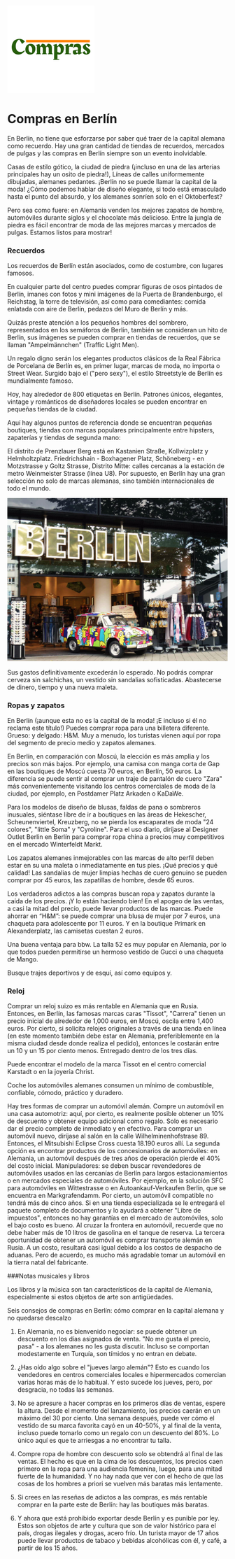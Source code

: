 ![Octocat](9e63-e0027c6160bf_200x200.png)
# Compras en Berlín

En Berlín, no tiene que esforzarse por saber qué traer de la capital alemana como recuerdo. Hay una gran cantidad de tiendas de recuerdos, mercados de pulgas y las compras en Berlín siempre son un evento inolvidable.

Casas de estilo gótico, la ciudad de piedra (¡incluso en una de las arterias principales hay un osito de piedra!), Líneas de calles uniformemente dibujadas, alemanes pedantes. ¡Berlín no se puede llamar la capital de la moda! ¿Cómo podemos hablar de diseño elegante, si todo está emasculado hasta el punto del absurdo, y los alemanes sonríen solo en el Oktoberfest?

Pero sea como fuere: en Alemania venden los mejores zapatos de hombre, automóviles durante siglos y el chocolate más delicioso. Entre la jungla de piedra es fácil encontrar de moda de las mejores marcas y mercados de pulgas. Estamos listos para mostrar!

### Recuerdos

Los recuerdos de Berlín están asociados, como de costumbre, con lugares famosos.

En cualquier parte del centro puedes comprar figuras de osos pintados de Berlín, imanes con fotos y mini imágenes de la Puerta de Brandenburgo, el Reichstag, la torre de televisión, así como para comediantes: comida enlatada con aire de Berlín, pedazos del Muro de Berlín y más.

Quizás preste atención a los pequeños hombres del sombrero, representados en los semáforos de Berlín, también se consideran un hito de Berlín, sus imágenes se pueden comprar en tiendas de recuerdos, que se llaman "Ampelmännchen" (Traffic Light Men).

Un regalo digno serán los elegantes productos clásicos de la Real Fábrica de Porcelana de Berlín es, en primer lugar, marcas de moda, no importa o Street Wear. Surgido bajo el ("pero sexy"), el estilo Streetstyle de Berlín es mundialmente famoso.

Hoy, hay alrededor de 800 etiquetas en Berlín. Patrones únicos, elegantes, vintage y románticos de diseñadores locales se pueden encontrar en pequeñas tiendas de la ciudad.

Aquí hay algunos puntos de referencia donde se encuentran pequeñas boutiques, tiendas con marcas populares principalmente entre hipsters, zapaterías y tiendas de segunda mano:

El distrito de Prenzlauer Berg está en Kastanien Straße, Kollwizplatz y Helmholtzplatz.
Friedrichshain - Boxhagener Platz, Schöneberg - en Motzstrasse y Goltz Strasse, Distrito Mitte: calles cercanas a la estación de metro Weinmeister Strasse (línea U8). Por supuesto, en Berlín hay una gran selección no solo de marcas alemanas, sino también internacionales de todo el mundo.

![Branching](1-350_263.jpg)

Sus gastos definitivamente excederán lo esperado. No podrás comprar cerveza sin salchichas, un vestido sin sandalias sofisticadas. Abastecerse de dinero, tiempo y una nueva maleta.

### Ropas y zapatos

En Berlín (¡aunque esta no es la capital de la moda! ¡E incluso si él no reclama este título!) Puedes comprar ropa para una billetera diferente. Grueso: y delgado: H&M. Muy a menudo, los turistas vienen aquí por ropa del segmento de precio medio y zapatos alemanes.

En Berlín, en comparación con Moscú, la elección es más amplia y los precios son más bajos. Por ejemplo, una camisa con manga corta de Gap en las boutiques de Moscú cuesta 70 euros, en Berlín, 50 euros. La diferencia se puede sentir al comprar un traje de pantalón de cuero "Zara" más convenientemente visitando los centros comerciales de moda de la ciudad, por ejemplo, en Postdamer Platz Arkaden o KaDaWe.

Para los modelos de diseño de blusas, faldas de pana o sombreros inusuales, siéntase libre de ir a boutiques en las áreas de Hekescher, Scheunenviertel, Kreuzberg, no se pierda los escaparates de moda "24 colores", "little Soma" y "Cyroline". Para el uso diario, diríjase al Designer Outlet Berlin en Berlín para comprar ropa china a precios muy competitivos en el mercado Winterfeldt Markt.

Los zapatos alemanes inmejorables con las marcas de alto perfil deben estar en su una maleta o inmediatamente en tus pies. ¡Qué precios y qué calidad! Las sandalias de mujer limpias hechas de cuero genuino se pueden comprar por 45 euros, las zapatillas de hombre, desde 65 euros.

Los verdaderos adictos a las compras buscan ropa y zapatos durante la caída de los precios. ¡Y lo están haciendo bien! En el apogeo de las ventas, a casi la mitad del precio, puede llevar productos de las marcas. Puede ahorrar en “H&M”: se puede comprar una blusa de mujer por 7 euros, una chaqueta para adolescente por 11 euros. Y en la boutique Primark en Alexanderplatz, las camisetas cuestan 2 euros.

Una buena ventaja para bbw. La talla 52 es muy popular en Alemania, por lo que todos pueden permitirse un hermoso vestido de Gucci o una chaqueta de Mango.

Busque trajes deportivos y de esquí, así como equipos y.

### Reloj

Comprar un reloj suizo es más rentable en Alemania que en Rusia. Entonces, en Berlín, las famosas marcas caras "Tissot", "Carrera" tienen un precio inicial de alrededor de 1,000 euros, en Moscú, oscila entre 1,400 euros. Por cierto, si solicita relojes originales a través de una tienda en línea (en este momento también debe estar en Alemania, preferiblemente en la misma ciudad desde donde realiza el pedido), entonces le costarán entre un 10 y un 15 por ciento menos. Entregado dentro de los tres días.

Puede encontrar el modelo de la marca Tissot en el centro comercial Karstadt o en la joyería Christ.

Coche los automóviles alemanes consumen un mínimo de combustible, confiable, cómodo, práctico y duradero.

Hay tres formas de comprar un automóvil alemán. Compre un automóvil en una casa automotriz: aquí, por cierto, es realmente posible obtener un 10% de descuento y obtener equipo adicional como regalo. Solo es necesario dar el precio completo de inmediato y en efectivo. Para comprar un automóvil nuevo, diríjase al salón en la calle Wilhelminenhofstrase 89. Entonces, el Mitsubishi Eclipse Cross cuesta 18.190 euros allí. La segunda opción es encontrar productos de los concesionarios de automóviles: en Alemania, un automóvil después de tres años de operación pierde el 40% del costo inicial. Manipuladores: se deben buscar revendedores de automóviles usados ​​en las cercanías de Berlín para largos estacionamientos o en mercados especiales de automóviles. Por ejemplo, en la solución SFC para automóviles en Wittestrasse o en Autoankauf-Verkaufen Berlin, que se encuentra en Markgrafendamm. Por cierto, un automóvil compatible no tendrá más de cinco años. Si en una tienda especializada se le entregará el paquete completo de documentos y lo ayudará a obtener "Libre de impuestos", entonces no hay garantías en el mercado de automóviles, solo el bajo costo es bueno. Al cruzar la frontera en automóvil, recuerde que no debe haber más de 10 litros de gasolina en el tanque de reserva. La tercera oportunidad de obtener un automóvil es comprar transporte alemán en Rusia. A un costo, resultará casi igual debido a los costos de despacho de aduanas. Pero de acuerdo, es mucho más agradable tomar un automóvil en la tierra natal del fabricante.

###Notas musicales y libros

Los libros y la música son tan característicos de la capital de Alemania, especialmente si estos objetos de arte son antigüedades.

Seis consejos de compras en Berlín: cómo comprar en la capital alemana y no quedarse descalzo

1. En Alemania, no es bienvenido negociar: se puede obtener un descuento en los días asignados de venta. "No me gusta el precio, pasa" - a los alemanes no les gusta discutir. Incluso se comportan modestamente en Turquía, son tímidos y no entran en debate.

2. ¿Has oído algo sobre el "jueves largo alemán"? Esto es cuando los vendedores en centros comerciales locales e hipermercados comercian varias horas más de lo habitual. Y esto sucede los jueves, pero, por desgracia, no todas las semanas.

3. No se apresure a hacer compras en los primeros días de ventas, espere la altura. Desde el momento del lanzamiento, los precios caerán en un máximo del 30 por ciento. Una semana después, puede ver cómo el vestido de su marca favorita cayó en un 40-50%, y al final de la venta, incluso puede tomarlo como un regalo con un descuento del 80%. Lo único aquí es que te arriesgas a no encontrar tu talla.

4. Compre ropa de hombre con descuento solo se obtendrá al final de las ventas. El hecho es que en la cima de los descuentos, los precios caen primero en la ropa para una audiencia femenina, luego, para una mitad fuerte de la humanidad. Y no hay nada que ver con el hecho de que las cosas de los hombres a priori se vuelven más baratas más lentamente.

5. Si crees en las reseñas de adictos a las compras, es más rentable comprar en la parte este de Berlín: hay las boutiques más baratas.

6. Y ahora que está prohibido exportar desde Berlín y es punible por ley. Estos son objetos de arte y cultura que son de valor histórico para el país, drogas ilegales y drogas, acero frío. Un turista mayor de 17 años puede llevar productos de tabaco y bebidas alcohólicas con él, y café, a partir de los 15 años.
